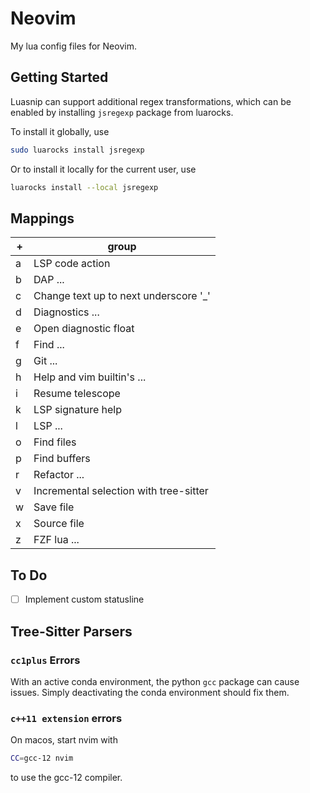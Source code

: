 # Neovim

My lua config files for Neovim.

## Getting Started

Luasnip can support additional regex transformations, which can be enabled by
installing `jsregexp` package from luarocks.

To install it globally, use

```bash
sudo luarocks install jsregexp
```

Or to install it locally for the current user, use

```bash
luarocks install --local jsregexp
```

## Mappings

| <leader>+ | group                                  |
| --------- | -------------------------------------- |
| a         | LSP code action                        |
| b         | DAP ...                                |
| c         | Change text up to next underscore '\_' |
| d         | Diagnostics ...                        |
| e         | Open diagnostic float                  |
| f         | Find ...                               |
| g         | Git ...                                |
| h         | Help and vim builtin's ...             |
| i         | Resume telescope                       |
| k         | LSP signature help                     |
| l         | LSP ...                                |
| o         | Find files                             |
| p         | Find buffers                           |
| r         | Refactor ...                           |
| v         | Incremental selection with tree-sitter |
| w         | Save file                              |
| x         | Source file                            |
| z         | FZF lua ...                            |

## To Do

- [ ] Implement custom statusline

## Tree-Sitter Parsers

### `cc1plus` Errors

With an active conda environment, the python `gcc` package can cause issues.
Simply deactivating the conda environment should fix them.

### `c++11 extension` errors

On macos, start nvim with

```bash
CC=gcc-12 nvim
```

to use the gcc-12 compiler.
